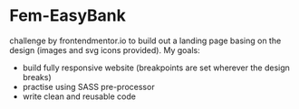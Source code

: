 # Fem-EasyBank
 challenge by frontendmentor.io to build out a landing page basing on the design (images and svg icons provided).
My goals:
*   build fully responsive website (breakpoints are set wherever the design breaks)
*   practise using SASS pre-processor
*   write clean and reusable code